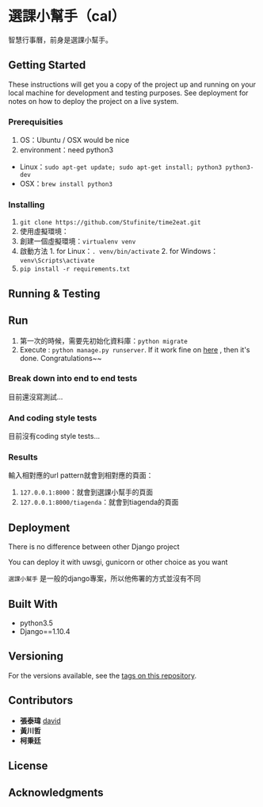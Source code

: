 # 選課小幫手（cal）

智慧行事曆，前身是選課小幫手。

## Getting Started

These instructions will get you a copy of the project up and running on your local machine for development and testing purposes. See deployment for notes on how to deploy the project on a live system.

### Prerequisities

1. OS：Ubuntu / OSX would be nice
2. environment：need python3
  * Linux：`sudo apt-get update; sudo apt-get install; python3 python3-dev`
  * OSX：`brew install python3`

### Installing

1. `git clone https://github.com/Stufinite/time2eat.git`
2. 使用虛擬環境：
  1. 創建一個虛擬環境：`virtualenv venv`
  2. 啟動方法
    1. for Linux：`. venv/bin/activate`
    2. for Windows：`venv\Scripts\activate`
3. `pip install -r requirements.txt`

## Running & Testing

## Run

1. 第一次的時候，需要先初始化資料庫：`python migrate`
2. Execute : `python manage.py runserver`. If it work fine on [here](127.0.0.1:8000) , then it's done. Congratulations~~

### Break down into end to end tests

目前還沒寫測試...

### And coding style tests

目前沒有coding style tests...

### Results

輸入相對應的url pattern就會到相對應的頁面：
1. `127.0.0.1:8000`：就會到選課小幫手的頁面
2. `127.0.0.1:8000/tiagenda`：就會到tiagenda的頁面

## Deployment

There is no difference between other Django project

You can deploy it with uwsgi, gunicorn or other choice as you want

`選課小幫手` 是一般的django專案，所以他佈署的方式並沒有不同

## Built With

* python3.5
* Django==1.10.4

## Versioning

For the versions available, see the [tags on this repository](https://github.com/david30907d/KCM/releases).

## Contributors

* **張泰瑋** [david](https://github.com/david30907d)
* **黃川哲**
* **柯秉廷**

## License

## Acknowledgments
